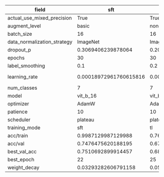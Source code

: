 | field                       | sft                    | tl                     | fft                    |
|-----------------------------|------------------------|------------------------|------------------------|
| actual_use_mixed_precision  | True                   | True                   | True                   |
| augment_level               | basic                  | none                   | none                   |
| batch_size                  | 16                     | 16                     | 32                     |
| data_normalization_strategy | ImageNet               | ImageNet               | ImageNet               |
| dropout_p                   | 0.3069406239878064     | 0.2019394631142922     | 0.4805742702759015     |
| epochs                      | 30                     | 30                     | 30                     |
| label_smoothing             | 0.1                    | 0.2                    | 0.1                    |
| learning_rate               | 0.00018972961760615816 | 0.00042859821052889567 | 2.8741637729239332e-05 |
| num_classes                 | 7                      | 7                      | 7                      |
| model                       | vit_b_16               | vit_b_16               | vit_b_16               |
| optimizer                   | AdamW                  | Adam                   | AdamW                  |
| patience                    | 10                     | 10                     | 10                     |
| scheduler                   | plateau                | plateau                | plateau                |
| training_mode               | sft                    | tl                     | fft                    |
| acc/train                   | 0.9987129987129988     | 0.7616902616902617     | 0.9995709995709996     |
| acc/val                     | 0.7476475620188195     | 0.6770744225834047     | 0.7549187339606501     |
| best_val_acc                | 0.7510692899914457     | 0.6839178785286569     | 0.7634730538922155     |
| best_epoch                  | 22                     | 25                     | 9                      |
| weight_decay                | 0.03293282606791158    | 0.054073413758165066   | 0.02774603576253194    |